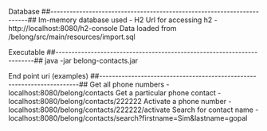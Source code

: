 Database
##-----------------------------------------------------------------------##
Im-memory database used - H2
Url for accessing h2 - http://localhost:8080/h2-console
Data loaded from /belong/src/main/resources/import.sql

Executable
##-----------------------------------------------------------------------##
java -jar belong-contacts.jar


End point uri (examples)
##-----------------------------------------------------------------------##
Get all phone numbers - 			localhost:8080/belong/contacts
Get a particular phone contact - 	localhost:8080/belong/contacts/222222
Activate a phone number - 			localhost:8080/belong/contacts/222222/activate
Search for contact name - 			localhost:8080/belong/contacts/search?firstname=Sim&lastname=gopal


